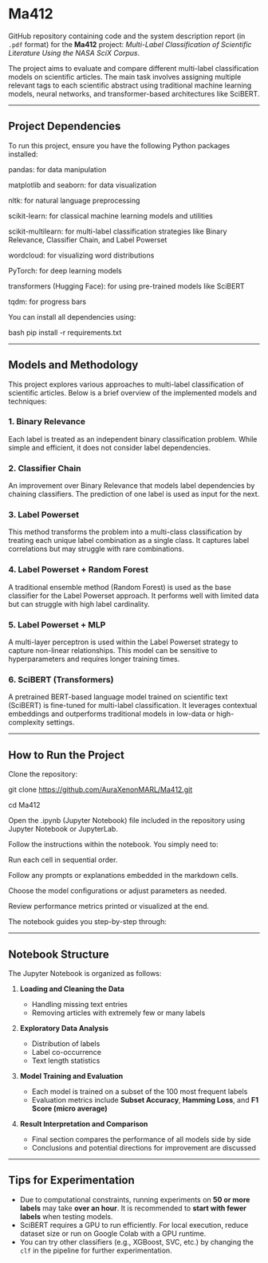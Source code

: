 # Ma412

GitHub repository containing code and the system description report (in `.pdf` format) for the **Ma412** project: *Multi-Label Classification of Scientific Literature Using the NASA SciX Corpus*.

The project aims to evaluate and compare different multi-label classification models on scientific articles. The main task involves assigning multiple relevant tags to each scientific abstract using traditional machine learning models, neural networks, and transformer-based architectures like SciBERT.

---

## Project Dependencies

To run this project, ensure you have the following Python packages installed:

pandas: for data manipulation

matplotlib and seaborn: for data visualization

nltk: for natural language preprocessing

scikit-learn: for classical machine learning models and utilities

scikit-multilearn: for multi-label classification strategies like Binary Relevance, Classifier Chain, and Label Powerset

wordcloud: for visualizing word distributions

PyTorch: for deep learning models

transformers (Hugging Face): for using pre-trained models like SciBERT

tqdm: for progress bars

You can install all dependencies using:

bash
pip install -r requirements.txt

---

## Models and Methodology

This project explores various approaches to multi-label classification of scientific articles. Below is a brief overview of the implemented models and techniques:

### 1. Binary Relevance
Each label is treated as an independent binary classification problem. While simple and efficient, it does not consider label dependencies.

### 2. Classifier Chain
An improvement over Binary Relevance that models label dependencies by chaining classifiers. The prediction of one label is used as input for the next.

### 3. Label Powerset
This method transforms the problem into a multi-class classification by treating each unique label combination as a single class. It captures label correlations but may struggle with rare combinations.

### 4. Label Powerset + Random Forest
A traditional ensemble method (Random Forest) is used as the base classifier for the Label Powerset approach. It performs well with limited data but can struggle with high label cardinality.

### 5. Label Powerset + MLP
A multi-layer perceptron is used within the Label Powerset strategy to capture non-linear relationships. This model can be sensitive to hyperparameters and requires longer training times.

### 6. SciBERT (Transformers)
A pretrained BERT-based language model trained on scientific text (SciBERT) is fine-tuned for multi-label classification. It leverages contextual embeddings and outperforms traditional models in low-data or high-complexity settings.

---
## How to Run the Project

Clone the repository:

git clone https://github.com/AuraXenonMARL/Ma412.git

cd Ma412

Open the .ipynb (Jupyter Notebook) file included in the repository using Jupyter Notebook or JupyterLab.

Follow the instructions within the notebook. You simply need to:

Run each cell in sequential order.

Follow any prompts or explanations embedded in the markdown cells.

Choose the model configurations or adjust parameters as needed.

Review performance metrics printed or visualized at the end.

The notebook guides you step-by-step through:

---
## Notebook Structure

The Jupyter Notebook is organized as follows:

1. **Loading and Cleaning the Data**  
   - Handling missing text entries  
   - Removing articles with extremely few or many labels  

2. **Exploratory Data Analysis**  
   - Distribution of labels  
   - Label co-occurrence  
   - Text length statistics  

3. **Model Training and Evaluation**  
   - Each model is trained on a subset of the 100 most frequent labels  
   - Evaluation metrics include **Subset Accuracy**, **Hamming Loss**, and **F1 Score (micro average)**  
 

5. **Result Interpretation and Comparison**  
   - Final section compares the performance of all models side by side  
   - Conclusions and potential directions for improvement are discussed

---

##  Tips for Experimentation

- Due to computational constraints, running experiments on **50 or more labels** may take **over an hour**. It is recommended to **start with fewer labels** when testing models.
- SciBERT requires a GPU to run efficiently. For local execution, reduce dataset size or run on Google Colab with a GPU runtime.
- You can try other classifiers (e.g., XGBoost, SVC, etc.) by changing the `clf` in the pipeline for further experimentation.




